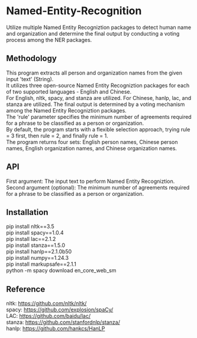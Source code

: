 # Named-Entity-Recognition
Utilize multiple Named Entity Recogniztion packages to detect human name and organization and determine the final output by conducting a voting process among the NER packages.

## Methodology
This program extracts all person and organization names from the given input 'text' (String).\
It utilizes three open-source Named Entity Recogniztion packages for each of two supported languages - English and Chinese.\
For English, nltk, spacy, and stanza are utilized. For Chinese, hanlp, lac, and stanza are utilized.
The final output is determined by a voting mechanism among the Named Entity Recogniztion packages.\
The 'rule' parameter specifies the minimum number of agreements required for a phrase to be classified as a person or organization.\
By default, the program starts with a flexible selection approach, trying rule = 3 first, then rule = 2, and finally rule = 1.\
The program returns four sets: English person names, Chinese person names, English organization names, and Chinese organization names.

## API
First argument: The input text to perform Named Entity Recogniztion.\
Second argument (optional): The minimum number of agreements required for a phrase to be classified as a person or organization.

## Installation
pip install nltk==3.5\
pip install spacy==1.0.4\
pip install lac==2.1.2\
pip install stanza==1.5.0\
pip install hanlp==2.1.0b50\
pip install numpy==1.24.3\
pip install markupsafe==2.1.1\
python -m spacy download en_core_web_sm

## Reference
nltk: https://github.com/nltk/nltk/ \
spacy: https://github.com/explosion/spaCy/ \
LAC: https://github.com/baidu/lac/ \
stanza: https://github.com/stanfordnlp/stanza/ \
hanlp: https://github.com/hankcs/HanLP
